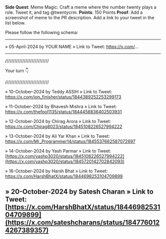 **Side Quest**: Meme Magic: Craft a meme where the number twenty plays a role. Tweet it, and tag @twentycrm.
**Points**: 150 Points
**Proof**: Add a screenshot of meme to the PR description. Add a link to your tweet in the list below.

Please follow the following schema:

---

» 05-April-2024 by YOUR NAME
» Link to Tweet: https://x.com/...

---

////////////////////////////

Your turn 👇

////////////////////////////

» 10-October-2024 by Teddy ASSIH
» Link to Tweet: https://x.com/ion_finisher/status/1844389252253299173

» 11-October-2024 by Bhavesh Mishra
» Link to Tweet: https://x.com/thefool1135/status/1844458836402503931

» 12-October-2024 by Chirag Arora
» Link to Tweet: https://x.com/Chirag8023/status/1845108226527994222

» 13-October-2024 by Ali Yar Khan
» Link to Tweet: https://x.com/Mr_Programmer14/status/1845537662587072697

» 14-October-2024 by Yash Parmar
» Link to Tweet: [https://x.com/yashp3020/status/1845108226527994222](https://x.com/yashp3020/status/1845720142702842093)

» 16-October-2024 by Harsh Bhat
» Link to Tweet: https://x.com/HarshBhatX/status/1844698253104709899

» 20-October-2024 by Satesh Charan
» Link to Tweet: [https://x.com/HarshBhatX/status/1844698253104709899](https://x.com/sateshcharans/status/1847760124267389357)
---

